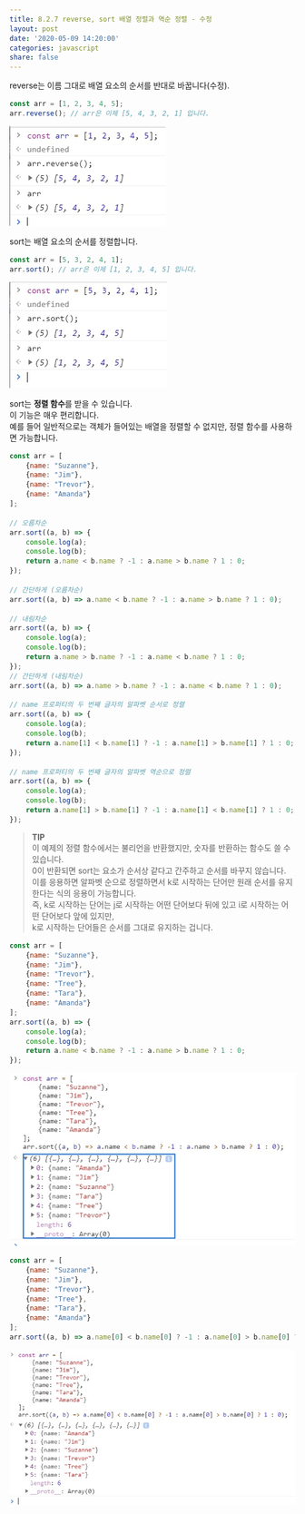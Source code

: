 ```yaml
---
title: 8.2.7 reverse, sort 배열 정렬과 역순 정렬 - 수정
layout: post
date: '2020-05-09 14:20:00'
categories: javascript
share: false
---
```


reverse는 이름 그대로 배열 요소의 순서를 반대로 바꿉니다(수정).  

```javascript
const arr = [1, 2, 3, 4, 5];
arr.reverse(); // arr은 이제 [5, 4, 3, 2, 1] 입니다.
```

![](/assets/img/learningjs/image57.jpg)

sort는 배열 요소의 순서를 정렬합니다.

```javascript
const arr = [5, 3, 2, 4, 1];
arr.sort(); // arr은 이제 [1, 2, 3, 4, 5] 입니다.
```

![](/assets/img/learningjs/image58.jpg)

sort는 **정렬 함수**를 받을 수 있습니다.  
이 기능은 매우 편리합니다.  
예를 들어 일반적으로는 객체가 들어있는 배열을 정렬할 수 없지만, 정렬 함수를 사용하면 가능합니다.

```javascript
const arr = [
    {name: "Suzanne"}, 
    {name: "Jim"}, 
    {name: "Trevor"}, 
    {name: "Amanda"}
];

// 오름차순
arr.sort((a, b) => {
    console.log(a);
    console.log(b);
    return a.name < b.name ? -1 : a.name > b.name ? 1 : 0;
});

// 간단하게 (오름차순)
arr.sort((a, b) => a.name < b.name ? -1 : a.name > b.name ? 1 : 0);

// 내림차순
arr.sort((a, b) => {
    console.log(a);
    console.log(b);
    return a.name > b.name ? -1 : a.name < b.name ? 1 : 0;
});
// 간단하게 (내림차순)
arr.sort((a, b) => a.name > b.name ? -1 : a.name < b.name ? 1 : 0);

// name 프로퍼티의 두 번째 글자의 알파벳 순서로 정렬
arr.sort((a, b) => {
    console.log(a);
    console.log(b);
    return a.name[1] < b.name[1] ? -1 : a.name[1] > b.name[1] ? 1 : 0;
});

// name 프로퍼티의 두 번째 글자의 알파벳 역순으로 정렬
arr.sort((a, b) => {
    console.log(a);
    console.log(b);
    return a.name[1] > b.name[1] ? -1 : a.name[1] < b.name[1] ? 1 : 0;
});
```

> **TIP**  
> 이 예제의 정렬 함수에서는 불리언을 반환했지만, 숫자를 반환하는 함수도 쓸 수 있습니다.  
> 0이 반환되면 sort는 요소가 순서상 같다고 간주하고 순서를 바꾸지 않습니다.  
> 이를 응용하면 알파벳 순으로 정렬하면서 k로 시작하는 단어만 원래 순서를 유지한다는 식의 응용이 가능합니다.  
> 즉, k로 시작하는 단어는 j로 시작하는 어떤 단어보다 뒤에 있고 i로 시작하는 어떤 단어보다 앞에 있지만,  
> k로 시작하는 단어들은 순서를 그대로 유지하는 겁니다.

```javascript
const arr = [
    {name: "Suzanne"}, 
    {name: "Jim"}, 
    {name: "Trevor"}, 
    {name: "Tree"},
    {name: "Tara"},
    {name: "Amanda"}
];
arr.sort((a, b) => {
    console.log(a);
    console.log(b);
    return a.name < b.name ? -1 : a.name > b.name ? 1 : 0;
});
```

![](/assets/img/learningjs/image59.jpg)

```javascript
const arr = [
    {name: "Suzanne"}, 
    {name: "Jim"}, 
    {name: "Trevor"}, 
    {name: "Tree"},
    {name: "Tara"},
    {name: "Amanda"}
];
arr.sort((a, b) => a.name[0] < b.name[0] ? -1 : a.name[0] > b.name[0] ? 1 : 0);
```

![](/assets/img/learningjs/image60.jpg)